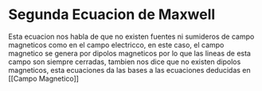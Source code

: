 # Segunda Ecuacion de Maxwell
Esta ecuacion nos habla de que no existen fuentes ni sumideros de campo magneticos como en el campo electricco, en este caso, el campo magnetico se genera por dipolos magneticos por lo que las lineas de esta campo son siempre cerradas, tambien nos dice que no existen dipolos magneticos, esta ecuaciones da las bases a las ecuaciones deducidas en [[Campo Magnetico]]